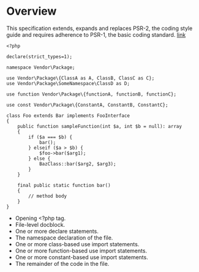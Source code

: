 # Overview
This specification extends, expands and replaces PSR-2, the coding style guide and requires adherence to PSR-1, the basic coding standard.
[link](https://www.php-fig.org/psr/psr-2/)
``` 
<?php

declare(strict_types=1);

namespace Vendor\Package;

use Vendor\Package\{ClassA as A, ClassB, ClassC as C};
use Vendor\Package\SomeNamespace\ClassD as D;

use function Vendor\Package\{functionA, functionB, functionC};

use const Vendor\Package\{ConstantA, ConstantB, ConstantC};

class Foo extends Bar implements FooInterface
{
    public function sampleFunction(int $a, int $b = null): array
    {
        if ($a === $b) {
            bar();
        } elseif ($a > $b) {
            $foo->bar($arg1);
        } else {
            BazClass::bar($arg2, $arg3);
        }
    }

    final public static function bar()
    {
        // method body
    }
}
```

* Opening <?php tag.
* File-level docblock.
* One or more declare statements.
* The namespace declaration of the file.
* One or more class-based use import statements.
* One or more function-based use import statements.
* One or more constant-based use import statements.
* The remainder of the code in the file.
